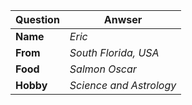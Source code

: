 
Question | Anwser
--------| ---------
**Name** | _Eric_
**From** | _South Florida, USA_
**Food** | _Salmon Oscar_
**Hobby** | _Science and Astrology_

